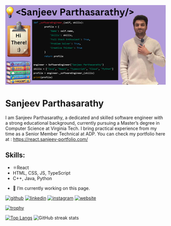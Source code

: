 ![Software Engineer](https://github.com/Sanjeev2601/Sanjeev2601/blob/main/Github_banner.png)

# Sanjeev Parthasarathy
I am Sanjeev Parthasarathy, a dedicated and skilled software engineer with a strong educational background, currently pursuing a Master’s degree in Computer Science at Virginia Tech. I bring practical experience from my time as a Senior Member Technical at ADP. You can check my portfolio here at : https://react.sanjeev-portfolio.com/

## Skills: 
* ⚛️React
* HTML, CSS, JS, TypeScript 
* C++, Java, Python
- 🔭 I’m currently working on this page. 


[<img src='https://cdn.jsdelivr.net/npm/simple-icons@3.0.1/icons/github.svg' alt='github' height='40'>](https://github.com/Sanjeev2601)  [<img src='https://cdn.jsdelivr.net/npm/simple-icons@3.0.1/icons/linkedin.svg' alt='linkedin' height='40'>](https://www.linkedin.com/in/sanjeevp26/)  [<img src='https://cdn.jsdelivr.net/npm/simple-icons@3.0.1/icons/instagram.svg' alt='instagram' height='40'>](https://www.instagram.com/lebro_gems/)  [<img src='https://cdn.jsdelivr.net/npm/simple-icons@3.0.1/icons/icloud.svg' alt='website' height='40'>](https://react.sanjeev-portfolio.com/)  

[![trophy](https://github-profile-trophy.vercel.app/?username=Sanjeev2601)](https://github.com/ryo-ma/github-profile-trophy)

[![Top Langs](https://github-readme-stats.vercel.app/api/top-langs/?username=Sanjeev2601)](https://github.com/anuraghazra/github-readme-stats)    ![GitHub streak stats](https://streak-stats.demolab.com/?user=Sanjeev2601)  

